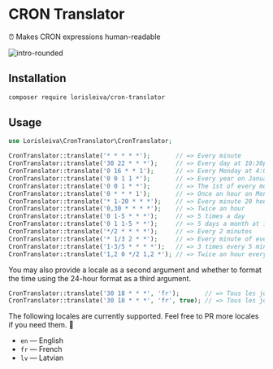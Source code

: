# CRON Translator
⏰️ Makes CRON expressions human-readable

![intro-rounded](https://user-images.githubusercontent.com/3642397/60768671-7d6c7100-a0be-11e9-8cee-8a8d2780d76f.png)

## Installation

```sh
composer require lorisleiva/cron-translator
```

## Usage

```php
use Lorisleiva\CronTranslator\CronTranslator;

CronTranslator::translate('* * * * *');       // => Every minute
CronTranslator::translate('30 22 * * *');     // => Every day at 10:30pm
CronTranslator::translate('0 16 * * 1');      // => Every Monday at 4:00pm
CronTranslator::translate('0 0 1 1 *');       // => Every year on January the 1st at 12:00am
CronTranslator::translate('0 0 1 * *');       // => The 1st of every month at 12:00am
CronTranslator::translate('0 * * * 1');       // => Once an hour on Mondays
CronTranslator::translate('* 1-20 * * *');    // => Every minute 20 hours a day
CronTranslator::translate('0,30 * * * *');    // => Twice an hour
CronTranslator::translate('0 1-5 * * *');     // => 5 times a day
CronTranslator::translate('0 1 1-5 * *');     // => 5 days a month at 1:00am
CronTranslator::translate('*/2 * * * *');     // => Every 2 minutes
CronTranslator::translate('* 1/3 2 * *');     // => Every minute of every 3 hours on the 2nd of every month
CronTranslator::translate('1-3/5 * * * *');   // => 3 times every 5 minutes
CronTranslator::translate('1,2 0 */2 1,2 *'); // => Twice an hour every 2 days 2 months a year at 12am
```

You may also provide a locale as a second argument and whether to format the time using the 24-hour format as a third argument.


```php
CronTranslator::translate('30 18 * * *', 'fr');       // => Tous les jours à 6:30pm
CronTranslator::translate('30 18 * * *', 'fr', true); // => Tous les jours à 18:30
```

The following locales are currently supported. Feel free to PR more locales if you need them. 🙂
- `en` — English
- `fr` — French
- `lv` — Latvian
